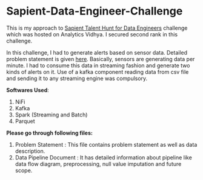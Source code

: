 # Sapient-Data-Engineer-Challenge

This is my approach to [Sapient Talent Hunt for Data Engineers](https://datahack.analyticsvidhya.com/contest/big-break-in-big-data-sapient-talent-hunt-for-data/) challenge which was hosted on Analytics Vidhya. I secured second rank in this challenge.

In this challenge, I had to generate alerts based on sensor data. Detailed problem statement is given [here](https://github.com/sonarsushant/Sapient-Data-Engineer-Challenge/blob/master/Problem%20Statement.odt). Basically, sensors are generating data per minute. I had to consume this data in streaming fashion and generate two kinds of alerts on it. Use of a kafka component reading data from csv file and sending it to any streaming engine was compulsory.

**Softwares Used**:
1. NiFi
2. Kafka
3. Spark (Streaming and Batch)
4. Parquet

**Please go through following files:**
1. Problem Statement : This file contains problem statement as well as data description.
2. Data Pipeline Document : It has detailed information about pipeline like data flow diagram, preprocessing, null value imputation and future scope.
